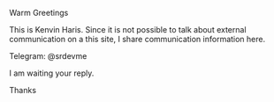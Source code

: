 Warm Greetings

This is Kenvin Haris.
Since it is not possible to talk about external communication on a this site, I share communication information here.

Telegram: @srdevme

I am waiting your reply.

Thanks
